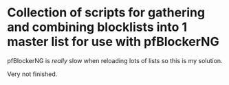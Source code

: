 # Collection of scripts for gathering and combining blocklists into 1 master list for use with pfBlockerNG

pfBlockerNG is *really* slow when reloading lots of lists so this is my solution.

Very not finished.
